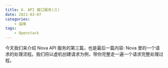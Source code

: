 ```yaml
---
title: 6. API 接口服务(三)
date: 2021-03-07
categories:
    - 运维
tags:
	- Openstack
---
```


今天我们来介绍 Nova API 服务的第三篇，也是最后一篇内容: Nova 里的一个请求的处理流程。我们将以虚机创建请求为例，带你完整走一遍一个请求完整处理过程。

<!-- more -->
